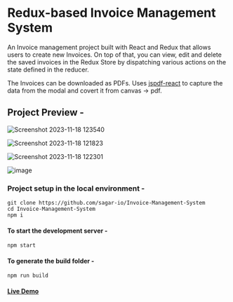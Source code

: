 # Redux-based Invoice Management System

An Invoice management project built with React and Redux that allows users to create new Invoices. On top of that, you can view, edit and delete the saved invoices in the Redux Store by dispatching various actions on the state defined in the reducer.

The Invoices can be downloaded as PDFs. Uses [jspdf-react](https://www.npmjs.com/package/jspdf-react) to capture the data from the modal and covert it from canvas -> pdf.

## Project Preview -
![Screenshot 2023-11-18 123540](https://github.com/sagar-io/Invoice-Management-System/assets/86215447/785c7171-ecff-4306-847c-7f1c55519528)

![Screenshot 2023-11-18 121823](https://github.com/sagar-io/Invoice-Management-System/assets/86215447/4a55d048-7c87-4cdb-905f-eb5a883d0da2)

![Screenshot 2023-11-18 122301](https://github.com/sagar-io/Invoice-Management-System/assets/86215447/d092cd32-8c83-46f0-8457-140acf8290e1)

![image](https://github.com/sagar-io/Invoice-Management-System/assets/86215447/35eeb663-fcae-40e7-8179-6962d80d38d2)


### Project setup in the local environment - 
```
git clone https://github.com/sagar-io/Invoice-Management-System
cd Invoice-Management-System
npm i
```
#### To start the development server - 
```
npm start 
```
#### To generate the build folder -
```
npm run build
```

#### [Live Demo](https://invoice-management-io.netlify.app/)
